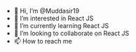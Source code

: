 - 👋 Hi, I’m @Muddasir19
- 👀 I’m interested in React JS
- 🌱 I’m currently learning React JS
- 💞️ I’m looking to collaborate on React JS
- 📫 How to reach me 

<!---
Muddasir19/Muddasir19 is a ✨ special ✨ repository because its `README.md` (this file) appears on your GitHub profile.
You can click the Preview link to take a look at your changes.
--->
